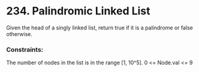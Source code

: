 # 234. Palindromic Linked List
Given the head of a singly linked list, return true if it is a 
palindrome or false otherwise.

### Constraints:
The number of nodes in the list is in the range [1, 10^5].
0 <= Node.val <= 9
